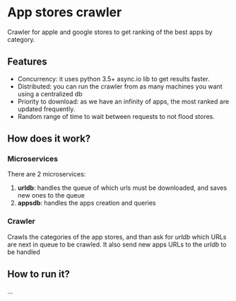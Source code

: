 # App stores crawler

Crawler for apple and google stores to get ranking of the best apps by category.


## Features

* Concurrency: it uses python 3.5+ async.io lib to get results faster.
* Distributed: you can run the crawler from as many machines you want using a centralized db
* Priority to download: as we have an infinity of apps, the most ranked are updated frequently.
* Random range of time to wait between requests to not flood stores.


## How does it work?


### Microservices

There are 2 microservices:

1. **urldb**: handles the queue of which urls must be downloaded, and saves new ones to the queue
2. **appsdb**: handles the apps creation and queries

### Crawler

Crawls the categories of the app stores, and than ask for *urldb* which URLs are next in queue to be crawled. 
It also send new apps URLs to the *urldb* to be handled

## How to run it?

...